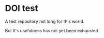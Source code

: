 # DOI test

A test repository not long for this world.

But it's usefulness has not yet been exhausted.
